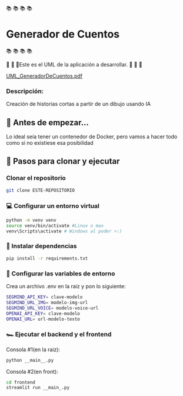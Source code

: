 📚  📚  📚  📚 <h1>Generador de Cuentos</h1> 📚  📚  📚  📚

🔽 🔽 🔽Este es el UML de la aplicación a desarrollar. 🔽 🔽 🔽


[UML_GeneradorDeCuentos.pdf](https://github.com/user-attachments/files/18738338/UML_GeneradorDeCuentos.pdf)
<h3><n>Descripción:</n></h3>
<p>Creación de historias cortas a partir de un dibujo usando IA</p>


<h2>🥤 Antes de empezar... </h2>
Lo ideal seía tener un contenedor de Docker, pero vamos a hacer todo como si no existiese esa posibilidad

<h2> 🚀 Pasos para clonar y ejecutar </h2>
<h3>Clonar el repositorio</h3>

```bash
git clone ESTE-REPOSITORIO
```

<h3>💻 Configurar un entorno virtual</h3>

```bash
python -m venv venv
source venv/bin/activate #Linux o max
venv\Scripts\activate # Windows al poder >:)
```

<h3>🔀 Instalar dependencias</h3>

```bash
pip install -r requirements.txt
```

<h3>🔩 Configurar las variables de entorno</h3>
Crea un archivo .env en la raiz y pon lo siguiente:

```bash
SEGMIND_API_KEY= clave-modelo
SEGMIND_URL_IMG= modelo-img-url
SEGMIND_URL_VOICE= modelo-voice-url
OPENAI_API_KEY= clave-modelo
OPENAI_URL= url-modelo-texto
```
<h3>🏎️ Ejecutar el backend y el frontend</h3>

Consola #1(en la raiz):

```bash
python __main__.py
```

Consola #2(en front):

```bash
cd frontend
streamlit run __main_.py
```



